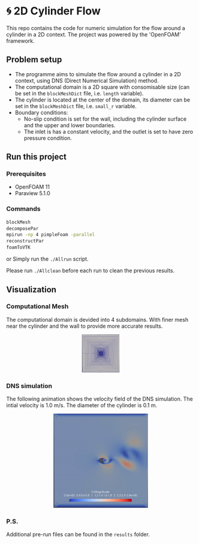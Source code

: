 # 🌀 2D Cylinder Flow

This repo contains the code for numeric simulation for the flow around a cylinder in a 2D context. The project was powered by the 'OpenFOAM' framework.

## Problem setup

+ The programme aims to simulate the flow around a cylinder in a 2D context, using DNS (Direct Numerical Simulation) method.
+ The computational domain is a 2D square with consomisable size (can be set in the `blockMeshDict` file, i.e. `length` variable).
+ The cylinder is located at the center of the domain, its diameter can be set in the `blockMeshDict` file, i.e. `small_r` variable.
+ Boundary conditions:
  + No-slip condition is set for the wall, including the cylinder surface and the upper and lower boundaries.
  + The inlet is has a constant velocity, and the outlet is set to have zero pressure condition.
## Run this project

### Prerequisites

+ OpenFOAM 11
+ Paraview 5.1.0

### Commands

```bash
blockMesh
decomposePar
mpirun -np 4 pimpleFoam -parallel
reconstructPar
foamToVTK
```

or Simply run the `./Allrun` script.

Please run `./Allclean` before each run to clean the previous results.


## Visualization

### Computational Mesh

The computational domain is devided into 4 subdomains. With finer mesh near the cylinder and the wall to provide more accurate results.

<div align="center">
<img src="https://raw.githubusercontent.com/chunyang-w/cylinderFlow/main/assets/mesh.png" alt="mesh" width="20%;" />
</div>

### DNS simulation

The following animation shows the velocity field of the DNS simulation. The intial velocity is 1.0 m/s. The diameter of the cylinder is 0.1 m.

<div align="center">
<img src="https://raw.githubusercontent.com/chunyang-w/cylinderFlow/main/assets/DNS.gif" alt="mesh" width="50%;" />
</div>

### P.S.

Additional pre-run files can be found in the `results` folder.
